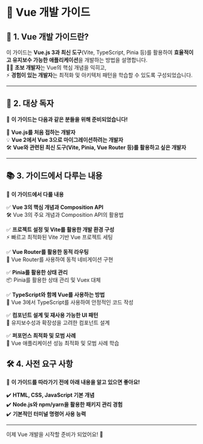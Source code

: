 # 🚀 Vue 개발 가이드

## 📌 1. Vue 개발 가이드란?
이 가이드는 **Vue.js 3과 최신 도구**(Vite, TypeScript, Pinia 등)를 활용하여 **효율적이고 유지보수 가능한 애플리케이션**을 개발하는 방법을 설명합니다. <br>
👨‍💻 **초보 개발자**는 Vue의 핵심 개념을 익히고,<br>
⚡ **경험이 있는 개발자**는 최적화 및 아키텍처 패턴을 학습할 수 있도록 구성되었습니다.

---

## 🎯 2. 대상 독자
📌 **이 가이드는 다음과 같은 분들을 위해 준비되었습니다!**

👶 **Vue.js를 처음 접하는 개발자**<br>
💡 **Vue 2에서 Vue 3으로 마이그레이션하려는 개발자**<br>
🛠 **Vue와 관련된 최신 도구(Vite, Pinia, Vue Router 등)를 활용하고 싶은 개발자**

---

## 📚 3. 가이드에서 다루는 내용
📌 **이 가이드에서 다룰 내용**

✅ **Vue 3의 핵심 개념과 Composition API**<br>
🛠 Vue 3의 주요 개념과 Composition API의 활용법

✅ **프로젝트 설정 및 Vite를 활용한 개발 환경 구성**<br>
⚡ 빠르고 최적화된 Vite 기반 Vue 프로젝트 세팅

✅ **Vue Router를 활용한 동적 라우팅**<br>
🔀 Vue Router를 사용하여 동적 네비게이션 구현

✅ **Pinia를 활용한 상태 관리**<br>
📦 Pinia를 활용한 상태 관리 및 Vuex 대체

✅ **TypeScript와 함께 Vue를 사용하는 방법**<br>
📜 Vue 3에서 TypeScript를 사용하여 안정적인 코드 작성

✅ **컴포넌트 설계 및 재사용 가능한 UI 패턴**<br>
📐 유지보수성과 확장성을 고려한 컴포넌트 설계

✅ **퍼포먼스 최적화 및 모범 사례**<br>
🚀 Vue 애플리케이션 성능 최적화 및 모범 사례 학습

## 🛠 4. 사전 요구 사항
📌 **이 가이드를 따라가기 전에 아래 내용을 알고 있으면 좋아요!**

✔️ **HTML, CSS, JavaScript 기본 개념**<br>
✔️ **Node.js와 npm/yarn을 활용한 패키지 관리 경험**<br>
✔️ **기본적인 터미널 명령어 사용 능력**

---

이제 Vue 개발을 시작할 준비가 되었어요! 🚀
